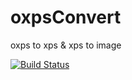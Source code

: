 # oxpsConvert
oxps to xps &amp; xps to image

[![Build Status](https://dev.azure.com/githubreops/oxpsConverter/_apis/build/status/19871010.oxpsConvert?branchName=master)](https://dev.azure.com/githubreops/oxpsConverter/_build/latest?definitionId=1&branchName=master)
